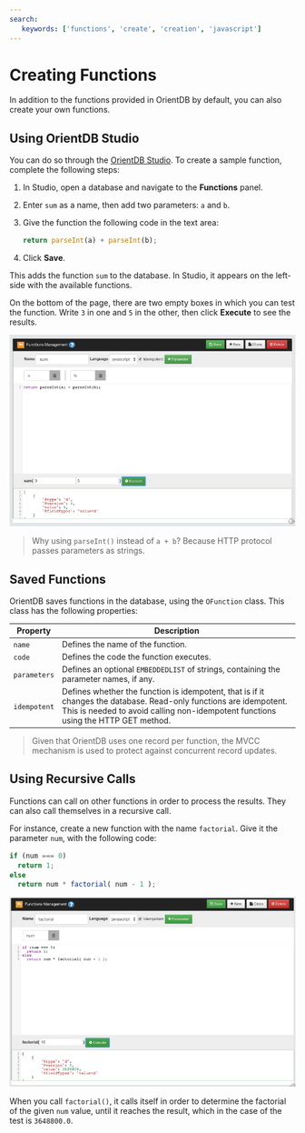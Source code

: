 ```yaml
---
search:
   keywords: ['functions', 'create', 'creation', 'javascript']
---
```


# Creating Functions

In addition to the functions provided in OrientDB by default, you can also create your own functions.

## Using OrientDB Studio

You can do so through the [OrientDB Studio](Studio-Home-page.md). To create a sample function, complete the following steps:

1. In Studio, open a database and navigate to the **Functions** panel.

1. Enter `sum` as a name, then add two parameters: `a` and `b`.

1. Give the function the following code in the text area:

   ```javascript
   return parseInt(a) + parseInt(b);
   ```

1. Click **Save**.

This adds the function `sum` to the database.  In Studio, it appears on the left-side with the available functions.

On the bottom of the page, there are two empty boxes in which you can test the function.  Write `3` in one and `5` in the other, then click **Execute** to see the results.

![image](images/studio-function-sum.png)

>Why using `parseInt()` instead of `a + b`?  Because HTTP protocol passes parameters as strings.

## Saved Functions

OrientDB saves functions in the database, using the `OFunction` class.  This class has the following properties:

| Property | Description |
|---|---|
| `name` | Defines the name of the function. |
| `code` | Defines the code the function executes. |
| `parameters` | Defines an optional `EMBEDDEDLIST` of strings, containing the parameter names, if any. |
| `idempotent` | Defines whether the function is idempotent, that is if it changes the database.  Read-only functions are idempotent.  This is needed to avoid calling non-idempotent functions using the HTTP GET method. |

>Given that OrientDB uses one record per function, the MVCC mechanism is used to protect against concurrent record updates.



## Using Recursive Calls

Functions can call on other functions in order to process the results.  They can also call themselves in a recursive call.

For instance, create a new function with the name `factorial`.  Give it the parameter `num`, with the following code:

```javascript
if (num === 0)
  return 1;
else
  return num * factorial( num - 1 );
```

![image](images/studio-function-factorial.png)

When you call `factorial()`, it calls itself in order to determine the factorial of the given `num` value, until it reaches the result, which in the case of the test is `3648800.0`.
